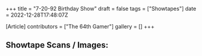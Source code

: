 +++
title = "7-20-92 Birthday Show"
draft = false
tags = ["Showtapes"]
date = 2022-12-28T17:48:07Z

[Article]
contributors = ["The 64th Gamer"]
gallery = []
+++
<h2>Showtape Scans / Images:</h2>
